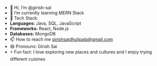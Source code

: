 - 👋 Hi, I’m @girish-sai
- 🌱 I’m currently learning MERN Stack
- 🚀 Tech Stack: 
- **Languages:** Java, SQL, JavaScript
- **Frameworks:** React, Node.js
- **Databases:** MongoDB
- 📫 How to reach me girishsaidhulipala@gmail.com
- 😄 Pronouns: Girish Sai
- ⚡ Fun fact:  I love exploring new places and cultures and I enjoy trying different cuisines

<!---
girish-sai/girish-sai is a ✨ special ✨ repository because its `README.md` (this file) appears on your GitHub profile.
You can click the Preview link to take a look at your changes.
--->
